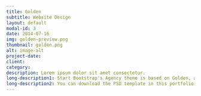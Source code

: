 ```yaml
---
title: Golden
subtitle: Website Design
layout: default
modal-id: 3
date: 2014-07-16
img: golden-preview.png
thumbnail: golden.png
alt: image-alt
project-date:
client:
category:
description: Lorem ipsum dolor sit amet consectetur.
long-description1: Start Bootstrap's Agency theme is based on Golden, a free PSD website template built by <a href="https://www.behance.net/MathavanJaya">Mathavan Jaya</a>. Golden is a modern and clean one page web template that was made exclusively for Best PSD Freebies. This template has a great portfolio, timeline, and meet your team sections that can be easily modified to fit your needs. 
long-description2: You can download the PSD template in this portfolio sample item at <a href="http://freebiesxpress.com/gallery/golden-free-one-page-web-template/">FreebiesXpress.com</a>.
---
```

